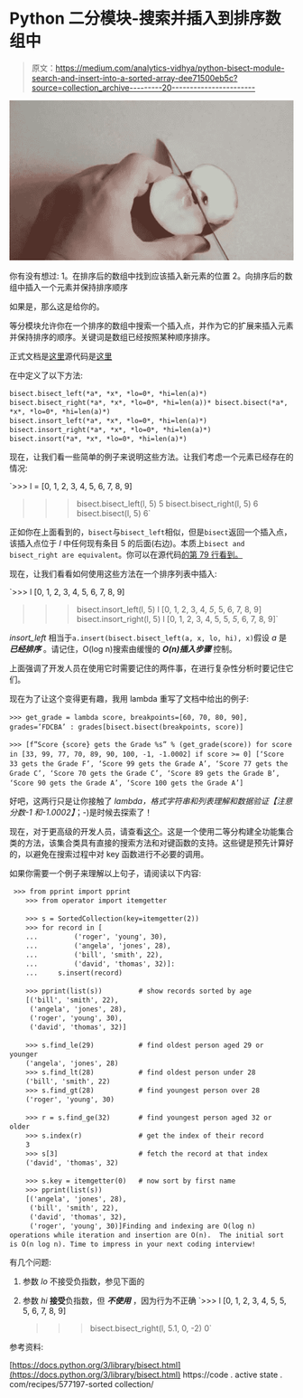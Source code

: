 # Python 二分模块-搜索并插入到排序数组中

> 原文：<https://medium.com/analytics-vidhya/python-bisect-module-search-and-insert-into-a-sorted-array-dee71500eb5c?source=collection_archive---------20----------------------->

![](img/8acf3e89a64ca208dd6d10d6b47ae089.png)

你有没有想过:
1。在排序后的数组中找到应该插入新元素的位置
2。向排序后的数组中插入一个元素并保持排序顺序

如果是，那么这是给你的。

等分模块允许你在一个排序的数组中搜索一个插入点，并作为它的扩展来插入元素并保持排序的顺序。关键词是数组已经按照某种顺序排序。

正式文档是[这里](https://docs.python.org/3/library/bisect.html)源代码是[这里](https://github.com/python/cpython/blob/master/Lib/bisect.py)

在中定义了以下方法:

```
bisect.bisect_left(*a*, *x*, *lo=0*, *hi=len(a)*)
bisect.bisect_right(*a*, *x*, *lo=0*, *hi=len(a))* bisect.bisect(*a*, *x*, *lo=0*, *hi=len(a)*)
bisect.insort_left(*a*, *x*, *lo=0*, *hi=len(a)*)
bisect.insort_right(*a*, *x*, *lo=0*, *hi=len(a)*)
bisect.insort(*a*, *x*, *lo=0*, *hi=len(a)*)
```

现在，让我们看一些简单的例子来说明这些方法。让我们考虑一个元素已经存在的情况:

`>>> l = [0, 1, 2, 3, 4, 5, 6, 7, 8, 9]
>>> bisect.bisect_left(l, 5)
5
>>> bisect.bisect_right(l, 5)
6
>>> bisect.bisect(l, 5)
6`

正如你在上面看到的，`bisect`与`bisect_left`相似，但是`bisect`返回一个插入点，该插入点位于 *l* 中任何现有条目 5 的后面(右边)。本质上`bisect and bisect_right are equivalent`。你可以在源代码[的第 79 行看到。](https://github.com/python/cpython/blob/master/Lib/bisect.py)

现在，让我们看看如何使用这些方法在一个排序列表中插入:

`>>> l
[0, 1, 2, 3, 4, 5, 6, 7, 8, 9]
>>> bisect.insort_left(l, 5)
>>> l
[0, 1, 2, 3, 4, *5*, 5, 6, 7, 8, 9]
>>> bisect.insort_right(l, 5)
>>> l
[0, 1, 2, 3, 4, 5, 5, *5*, 6, 7, 8, 9]`

*insort_left* 相当于`a.insert(bisect.bisect_left(a, x, lo, hi), x)`假设 *a* 是 ***已经排序*** 。请记住，O(log n)搜索由缓慢的 ***O(n)插入步骤*** 控制。

上面强调了开发人员在使用它时需要记住的两件事，在进行复杂性分析时要记住它们。

现在为了让这个变得更有趣，我用 lambda 重写了文档中给出的例子:

`>>> get_grade = lambda score, breakpoints=[60, 70, 80, 90], grades=’FDCBA’ : grades[bisect.bisect(breakpoints, score)]`

`>>> [f”Score {score} gets the Grade %s” % (get_grade(score)) for score in [33, 99, 77, 70, 89, 90, 100, -1, -1.0002] if score >= 0]
[‘Score 33 gets the Grade F’, ‘Score 99 gets the Grade A’, ‘Score 77 gets the Grade C’, ‘Score 70 gets the Grade C’, ‘Score 89 gets the Grade B’, ‘Score 90 gets the Grade A’, ‘Score 100 gets the Grade A’]`

好吧，这两行只是让你接触了 *lambda，格式字符串和列表理解和数据验证【注意分数-1 和-1.0002】*；-)是时候去探索了！

现在，对于更高级的开发人员，请查看[这个](https://code.activestate.com/recipes/577197-sortedcollection/)。这是一个使用二等分构建全功能集合类的方法，该集合类具有直接的搜索方法和对键函数的支持。这些键是预先计算好的，以避免在搜索过程中对 key 函数进行不必要的调用。

如果你需要一个例子来理解以上句子，请阅读以下内容:

```
 >>> from pprint import pprint
    >>> from operator import itemgetter

    >>> s = SortedCollection(key=itemgetter(2))
    >>> for record in [
    ...         ('roger', 'young', 30),
    ...         ('angela', 'jones', 28),
    ...         ('bill', 'smith', 22),
    ...         ('david', 'thomas', 32)]:
    ...     s.insert(record)

    >>> pprint(list(s))         # show records sorted by age
    [('bill', 'smith', 22),
     ('angela', 'jones', 28),
     ('roger', 'young', 30),
     ('david', 'thomas', 32)]

    >>> s.find_le(29)           # find oldest person aged 29 or younger
    ('angela', 'jones', 28)
    >>> s.find_lt(28)           # find oldest person under 28
    ('bill', 'smith', 22)
    >>> s.find_gt(28)           # find youngest person over 28
    ('roger', 'young', 30)

    >>> r = s.find_ge(32)       # find youngest person aged 32 or older
    >>> s.index(r)              # get the index of their record
    3
    >>> s[3]                    # fetch the record at that index
    ('david', 'thomas', 32)

    >>> s.key = itemgetter(0)   # now sort by first name
    >>> pprint(list(s))
    [('angela', 'jones', 28),
     ('bill', 'smith', 22),
     ('david', 'thomas', 32),
     ('roger', 'young', 30)]Finding and indexing are O(log n) operations while iteration and insertion are O(n).  The initial sort is O(n log n). Time to impress in your next coding interview!
```

有几个问题:

1.  参数 *lo* 不接受负指数，参见下面的
    
2.  参数 *hi* **接受**负指数，但 ***不使用*** ，因为行为不正确
    `>>> l
    [0, 1, 2, 3, 4, 5, 5, 5, 6, 7, 8, 9]
    >>>
    >>> bisect.bisect_right(l, 5.1, 0, -2)
    0`

参考资料:

[https://docs.python.org/3/library/bisect.html](https://docs.python.org/3/library/bisect.html)
https://code . active state . com/recipes/577197-sorted collection/